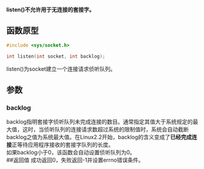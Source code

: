 **listen()不允许用于无连接的套接字。**
## 函数原型
```c
#include <sys/socket.h>

int listen(int socket, int backlog);
```
listen()为socket建立一个连接请求侦听队列。
## 参数
### backlog
backlog指明套接字侦听队列未完成连接的数目。通常指定其值大于系统规定的最大值，这时，当侦听队列的连接请求数超过系统的限制值时，系统会自动截断backlog之值为系统最大值。在Linux2.2开始，backlog的含义变成了**已经完成连接**正等待应用程序接收的套接字队列的长度。   
如果backlog小于0，该函数会自动设置侦听队列为0。  
##返回值
成功返回0，失败返回-1并设置errno错误条件。  
